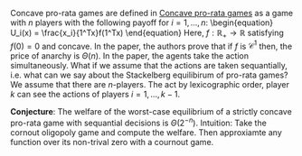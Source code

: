 Concave pro-rata games are defined in [Concave pro-rata games](https://arxiv.org/abs/2302.02126) as a game with $n$ players with the following payoff for $i=1,...,n$:
\begin{equation}
U_i(x) = \frac{x_i}{1^Tx}f(1^Tx)
\end{equation}
Here, $f:\mathbb R_+\rightarrow \mathbb R$ satisfying $f(0)= 0$ and concave. In the paper, the authors prove that if $f$ is $\mathcal C^1$ then, the price of anarchy is $\Theta(n)$. In the paper, the agents take the action simultaneously. What if we assume that the actions are taken sequantially, i.e. what can we say about the Stackelberg equilibirum of pro-rata games? We assume that there are $n$-players. The act by lexicographic order, player $k$ can see the actions of players $i=1,...,k-1$.

**Conjecture**: The welfare of the worst-case equilibrium of a strictly concave pro-rata game with sequantial decisions is $\Theta(2^{-n})$. Intuition: Take the cornout oligopoly game and compute the welfare. Then approxiamte any function over its non-trival zero with a cournout game.